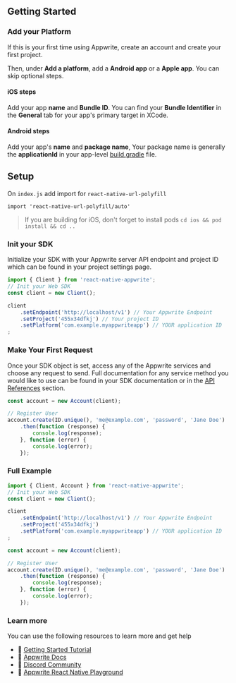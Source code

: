 
## Getting Started

### Add your Platform
If this is your first time using Appwrite, create an account and create your first project.

Then, under **Add a platform**, add a **Android app** or a **Apple app**. You can skip optional steps.

#### iOS steps
Add your app **name** and **Bundle ID**. You can find your **Bundle Identifier** in the **General** tab for your app's primary target in XCode.

#### Android steps
Add your app's **name** and **package name**, Your package name is generally the **applicationId** in your app-level [build.gradle](https://github.com/appwrite/playground-for-flutter/blob/master/android/app/build.gradle#L41) file.

## Setup

On `index.js` add import for `react-native-url-polyfill`

```
import 'react-native-url-polyfill/auto'
```

> If you are building for iOS, don't forget to install pods
> `cd ios && pod install && cd ..`

### Init your SDK
Initialize your SDK with your Appwrite server API endpoint and project ID which can be found in your project settings page.

```js
import { Client } from 'react-native-appwrite';
// Init your Web SDK
const client = new Client();

client
    .setEndpoint('http://localhost/v1') // Your Appwrite Endpoint
    .setProject('455x34dfkj') // Your project ID
    .setPlatform('com.example.myappwriteapp') // YOUR application ID
;
```

### Make Your First Request
Once your SDK object is set, access any of the Appwrite services and choose any request to send. Full documentation for any service method you would like to use can be found in your SDK documentation or in the [API References](https://appwrite.io/docs) section.

```js
const account = new Account(client);

// Register User
account.create(ID.unique(), 'me@example.com', 'password', 'Jane Doe')
    .then(function (response) {
        console.log(response);
    }, function (error) {
        console.log(error);
    });

```

### Full Example
```js
import { Client, Account } from 'react-native-appwrite';
// Init your Web SDK
const client = new Client();

client
    .setEndpoint('http://localhost/v1') // Your Appwrite Endpoint
    .setProject('455x34dfkj')
    .setPlatform('com.example.myappwriteapp') // YOUR application ID
;

const account = new Account(client);

// Register User
account.create(ID.unique(), 'me@example.com', 'password', 'Jane Doe')
    .then(function (response) {
        console.log(response);
    }, function (error) {
        console.log(error);
    });
```

### Learn more
You can use the following resources to learn more and get help
- 🚀 [Getting Started Tutorial](https://appwrite.io/docs/getting-started-for-react-native)
- 📜 [Appwrite Docs](https://appwrite.io/docs)
- 💬 [Discord Community](https://appwrite.io/discord)
- 🚂 [Appwrite React Native Playground](https://github.com/appwrite/playground-for-react-native)